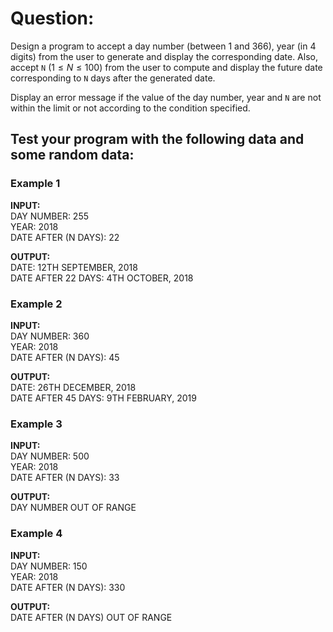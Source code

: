 # Question:

Design a program to accept a day number (between 1 and 366), year (in 4 digits) from the user to generate and display the corresponding date. Also, accept `N` $(1 \leq N \leq 100)$ from the user to compute and display the future date corresponding to `N` days after the generated date.

Display an error message if the value of the day number, year and `N` are not within the limit or not according to the condition specified.

## Test your program with the following data and some random data:

### Example 1

**INPUT:**  
DAY NUMBER: 255  
YEAR: 2018  
DATE AFTER (N DAYS): 22

**OUTPUT:**  
DATE: 12TH SEPTEMBER, 2018  
DATE AFTER 22 DAYS: 4TH OCTOBER, 2018
 
### Example 2

**INPUT:**  
DAY NUMBER: 360  
YEAR: 2018  
DATE AFTER (N DAYS): 45

**OUTPUT:**  
DATE: 26TH DECEMBER, 2018  
DATE AFTER 45 DAYS: 9TH FEBRUARY, 2019

### Example 3

**INPUT:**  
DAY NUMBER: 500  
YEAR: 2018  
DATE AFTER (N DAYS): 33

**OUTPUT:**  
DAY NUMBER OUT OF RANGE

### Example 4

**INPUT:**  
DAY NUMBER: 150  
YEAR: 2018  
DATE AFTER (N DAYS): 330

**OUTPUT:**  
DATE AFTER (N DAYS) OUT OF RANGE
